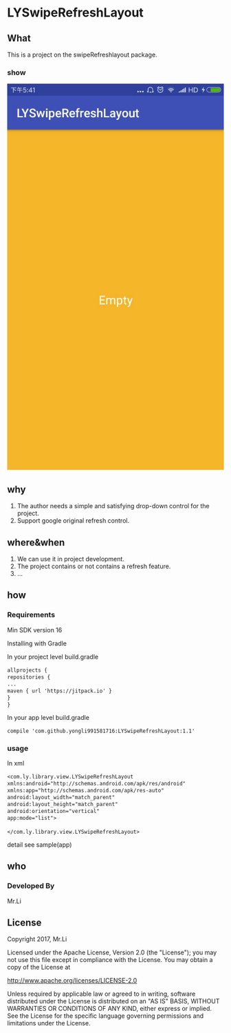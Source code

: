 # LYSwipeRefreshLayout



## What
This is a project on the swipeRefreshlayout package.

### show

![](https://raw.githubusercontent.com/yongli991581716/LYSwipeRefreshLayout/master/pic/1.gif)

## why
1. The author needs a simple and satisfying drop-down control for the project.
2. Support google original refresh control.

## where&when
1. We can use it in project development.
2. The project contains or not contains a refresh feature.
3. ...

## how

### Requirements
Min SDK version 16

Installing with Gradle

In your project level build.gradle

```
allprojects {
repositories {
...
maven { url 'https://jitpack.io' }
}
}
```

In your app level build.gradle

```
compile 'com.github.yongli991581716:LYSwipeRefreshLayout:1.1'
```

### usage

In xml

```
<com.ly.library.view.LYSwipeRefreshLayout xmlns:android="http://schemas.android.com/apk/res/android"
xmlns:app="http://schemas.android.com/apk/res-auto"
android:layout_width="match_parent"
android:layout_height="match_parent"
android:orientation="vertical"
app:mode="list">

</com.ly.library.view.LYSwipeRefreshLayout>
```

detail see sample(app)

## who

### Developed By
Mr.Li

## License

Copyright 2017, Mr.Li

Licensed under the Apache License, Version 2.0 (the "License");
you may not use this file except in compliance with the License.
You may obtain a copy of the License at

http://www.apache.org/licenses/LICENSE-2.0

Unless required by applicable law or agreed to in writing, software
distributed under the License is distributed on an "AS IS" BASIS,
WITHOUT WARRANTIES OR CONDITIONS OF ANY KIND, either express or implied.
See the License for the specific language governing permissions and
limitations under the License.








